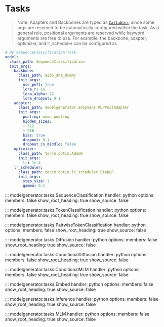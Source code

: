 # Tasks

> Note: Adapters and Backbones are typed as [`Callables`](https://jsonargparse.readthedocs.io/en/stable/index.html#callable-type), since some args are reserved to be automatically configured within the task.
As a general rule, positional arguments are reserved while keyword arguments are free to use.
For example, the backbone, adapter, optimizer, and lr_scheduler can be configured as

```yaml
# My SequenceClassification task
model:
  class_path: SequenceClassification
  init_args:
    backbone:
      class_path: aido_dna_dummy
      init_args:
        use_peft: true
        lora_r: 16
        lora_alpha: 32
        lora_dropout: 0.1  
    adapter:
      class_path: modelgenerator.adapters.MLPPoolAdapter
      init_args:
        pooling: mean_pooling
        hidden_sizes: 
        - 512
        - 256
        bias: true
        dropout: 0.1
        dropout_in_middle: false
    optimizer:
      class_path: torch.optim.AdamW
      init_args:
        lr: 1e-4
    lr_scheduler:
      class_path: torch.optim.lr_scheduler.StepLR
      init_args:
        step_size: 1
        gamma: 0.1
```

::: modelgenerator.tasks.SequenceClassification
    handler: python
    options:
      members: false
      show_root_heading: true
      show_source: false

::: modelgenerator.tasks.TokenClassification
    handler: python
    options:
      members: false
      show_root_heading: true
      show_source: false

::: modelgenerator.tasks.PairwiseTokenClassification
    handler: python
    options:
      members: false
      show_root_heading: true
      show_source: false

::: modelgenerator.tasks.Diffusion
    handler: python
    options:
      members: false
      show_root_heading: true
      show_source: false

::: modelgenerator.tasks.ConditionalDiffusion
    handler: python
    options:
      members: false
      show_root_heading: true
      show_source: false

::: modelgenerator.tasks.ConditionalMLM
    handler: python
    options:
      members: false
      show_root_heading: true
      show_source: false

::: modelgenerator.tasks.Embed
    handler: python
    options:
      members: false
      show_root_heading: true
      show_source: false

::: modelgenerator.tasks.Inference
    handler: python
    options:
      members: false
      show_root_heading: true
      show_source: false

::: modelgenerator.tasks.MLM
    handler: python
    options:
      members: false
      show_root_heading: true
      show_source: false